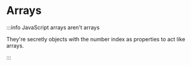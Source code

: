 # Arrays

:::info JavaScript arrays aren't arrays

They're secretly objects with the number index as properties to act like arrays.

:::
